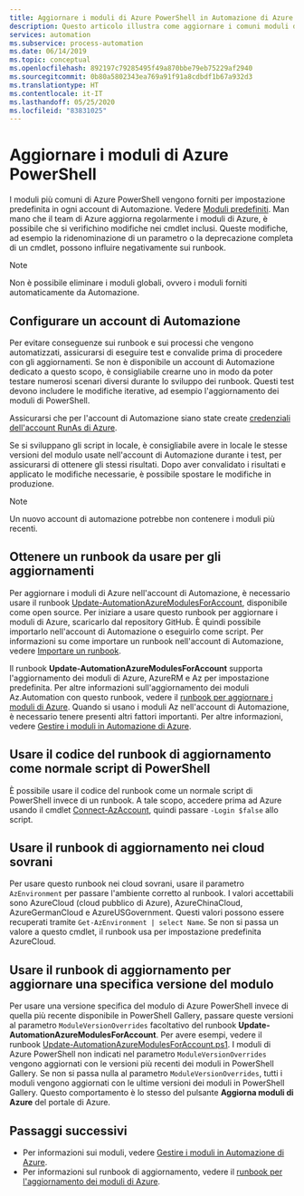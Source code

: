 ```yaml
---
title: Aggiornare i moduli di Azure PowerShell in Automazione di Azure
description: Questo articolo illustra come aggiornare i comuni moduli di Azure PowerShell disponibili per impostazione predefinita in Automazione di Azure.
services: automation
ms.subservice: process-automation
ms.date: 06/14/2019
ms.topic: conceptual
ms.openlocfilehash: 892197c79285495f49a870bbe79eb75229af2940
ms.sourcegitcommit: 0b80a5802343ea769a91f91a8cdbdf1b67a932d3
ms.translationtype: HT
ms.contentlocale: it-IT
ms.lasthandoff: 05/25/2020
ms.locfileid: "83831025"
---
```

# <a name="update-azure-powershell-modules"></a>Aggiornare i moduli di Azure PowerShell

I moduli più comuni di Azure PowerShell vengono forniti per impostazione predefinita in ogni account di Automazione. Vedere [Moduli predefiniti](shared-resources/modules.md#default-modules). Man mano che il team di Azure aggiorna regolarmente i moduli di Azure, è possibile che si verifichino modifiche nei cmdlet inclusi. Queste modifiche, ad esempio la ridenominazione di un parametro o la deprecazione completa di un cmdlet, possono influire negativamente sui runbook. 

> [!NOTE]
> Non è possibile eliminare i moduli globali, ovvero i moduli forniti automaticamente da Automazione.

## <a name="set-up-an-automation-account"></a>Configurare un account di Automazione

Per evitare conseguenze sui runbook e sui processi che vengono automatizzati, assicurarsi di eseguire test e convalide prima di procedere con gli aggiornamenti. Se non è disponibile un account di Automazione dedicato a questo scopo, è consigliabile crearne uno in modo da poter testare numerosi scenari diversi durante lo sviluppo dei runbook. Questi test devono includere le modifiche iterative, ad esempio l'aggiornamento dei moduli di PowerShell.

Assicurarsi che per l'account di Automazione siano state create [credenziali dell'account RunAs di Azure](manage-runas-account.md).

Se si sviluppano gli script in locale, è consigliabile avere in locale le stesse versioni del modulo usate nell'account di Automazione durante i test, per assicurarsi di ottenere gli stessi risultati. Dopo aver convalidato i risultati e applicato le modifiche necessarie, è possibile spostare le modifiche in produzione.

> [!NOTE]
> Un nuovo account di automazione potrebbe non contenere i moduli più recenti.

## <a name="obtain-a-runbook-to-use-for-updates"></a>Ottenere un runbook da usare per gli aggiornamenti

Per aggiornare i moduli di Azure nell'account di Automazione, è necessario usare il runbook [Update-AutomationAzureModulesForAccount](https://github.com/Microsoft/AzureAutomation-Account-Modules-Update), disponibile come open source. Per iniziare a usare questo runbook per aggiornare i moduli di Azure, scaricarlo dal repository GitHub. È quindi possibile importarlo nell'account di Automazione o eseguirlo come script. Per informazioni su come importare un runbook nell'account di Automazione, vedere [Importare un runbook](manage-runbooks.md#import-a-runbook).

Il runbook **Update-AutomationAzureModulesForAccount** supporta l'aggiornamento dei moduli di Azure, AzureRM e Az per impostazione predefinita. Per altre informazioni sull'aggiornamento dei moduli Az.Automation con questo runbook, vedere il [runbook per aggiornare i moduli di Azure](https://github.com/microsoft/AzureAutomation-Account-Modules-Update/blob/master/README.md). Quando si usano i moduli Az nell'account di Automazione, è necessario tenere presenti altri fattori importanti. Per altre informazioni, vedere [Gestire i moduli in Automazione di Azure](shared-resources/modules.md).

## <a name="use-update-runbook-code-as-a-regular-powershell-script"></a>Usare il codice del runbook di aggiornamento come normale script di PowerShell

È possibile usare il codice del runbook come un normale script di PowerShell invece di un runbook. A tale scopo, accedere prima ad Azure usando il cmdlet [Connect-AzAccount](https://docs.microsoft.com/powershell/module/az.accounts/connect-azaccount?view=azps-3.7.0), quindi passare `-Login $false` allo script.

## <a name="use-the-update-runbook-on-sovereign-clouds"></a>Usare il runbook di aggiornamento nei cloud sovrani

Per usare questo runbook nei cloud sovrani, usare il parametro `AzEnvironment` per passare l'ambiente corretto al runbook. I valori accettabili sono AzureCloud (cloud pubblico di Azure), AzureChinaCloud, AzureGermanCloud e AzureUSGovernment. Questi valori possono essere recuperati tramite `Get-AzEnvironment | select Name`. Se non si passa un valore a questo cmdlet, il runbook usa per impostazione predefinita AzureCloud.

## <a name="use-the-update-runbook-to-update-a-specific-module-version"></a>Usare il runbook di aggiornamento per aggiornare una specifica versione del modulo

Per usare una versione specifica del modulo di Azure PowerShell invece di quella più recente disponibile in PowerShell Gallery, passare queste versioni al parametro `ModuleVersionOverrides` facoltativo del runbook **Update-AutomationAzureModulesForAccount**. Per avere esempi, vedere il runbook [Update-AutomationAzureModulesForAccount.ps1](https://github.com/Microsoft/AzureAutomation-Account-Modules-Update/blob/master/Update-AutomationAzureModulesForAccount.ps1). I moduli di Azure PowerShell non indicati nel parametro `ModuleVersionOverrides` vengono aggiornati con le versioni più recenti dei moduli in PowerShell Gallery. Se non si passa nulla al parametro `ModuleVersionOverrides`, tutti i moduli vengono aggiornati con le ultime versioni dei moduli in PowerShell Gallery. Questo comportamento è lo stesso del pulsante **Aggiorna moduli di Azure** del portale di Azure.

## <a name="next-steps"></a>Passaggi successivi

* Per informazioni sui moduli, vedere [Gestire i moduli in Automazione di Azure](shared-resources/modules.md).
* Per informazioni sul runbook di aggiornamento, vedere il [runbook per l'aggiornamento dei moduli di Azure](https://github.com/Microsoft/AzureAutomation-Account-Modules-Update).
